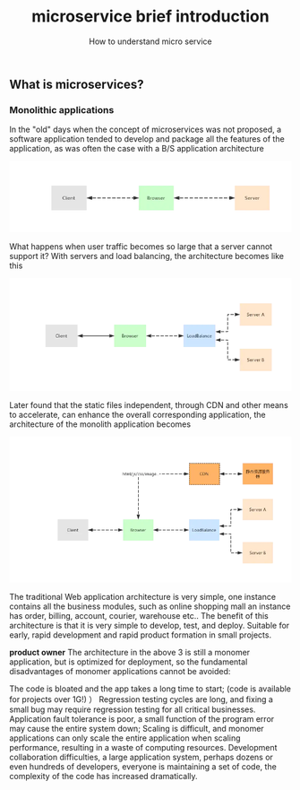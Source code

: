 ﻿---
layout: post
title: microservice brief introduction
subtitle: How to understand micro service
tags: [technology]
comments: true
---


## What is microservices?


### Monolithic applications

In the "old" days when the concept of microservices was not proposed, 
a software application tended to develop and package all the features of the application, 
as was often the case with a B/S application architecture

![Crepe](/img/microservice/p001.png)

What happens when user traffic becomes so large that a server cannot support it? 
With servers and load balancing, the architecture becomes like this

![Crepe](/img/microservice/p002.png)

Later found that the static files independent, through CDN and other means to accelerate, 
can enhance the overall corresponding application, 
the architecture of the monolith application becomes

![Crepe](/img/microservice/p003.png)

The traditional Web application architecture is very simple, 
one instance contains all the business modules, 
such as online shopping mall an instance has order, billing, account, courier, warehouse etc.. 
The benefit of this architecture is that it is very simple to develop, test, and deploy. 
Suitable for early, rapid development and rapid product formation in small projects.

**product owner**
The architecture in the above 3 is still a monomer application, but is optimized for deployment, so the fundamental disadvantages of monomer applications cannot be avoided:

The code is bloated and the app takes a long time to start; (code is available for projects over 1G!) ）
Regression testing cycles are long, and fixing a small bug may require regression testing for all critical businesses.
Application fault tolerance is poor, a small function of the program error may cause the entire system down;
Scaling is difficult, and monomer applications can only scale the entire application when scaling performance, resulting in a waste of computing resources.
Development collaboration difficulties, a large application system, perhaps dozens or even hundreds of developers, everyone is maintaining a set of code, the complexity of the code has increased dramatically.
